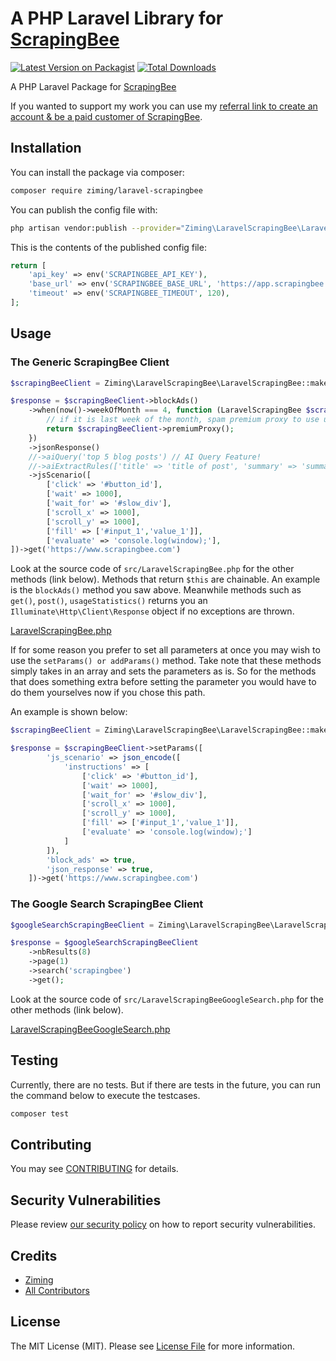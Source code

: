 # A PHP Laravel Library for [ScrapingBee](https://www.scrapingbee.com?fpr=php-laravel)

[![Latest Version on Packagist](https://img.shields.io/packagist/v/ziming/laravel-scrapingbee.svg?style=flat-square)](https://packagist.org/packages/ziming/laravel-scrapingbee)
[![Total Downloads](https://img.shields.io/packagist/dt/ziming/laravel-scrapingbee.svg?style=flat-square)](https://packagist.org/packages/ziming/laravel-scrapingbee)

A PHP Laravel Package for [ScrapingBee](https://www.scrapingbee.com?fpr=php-laravel)

If you wanted to support my work you can use my [referral link to create an account & be a paid customer of ScrapingBee](https://www.scrapingbee.com?fpr=php-laravel).

## Installation

You can install the package via composer:

```bash
composer require ziming/laravel-scrapingbee
```

You can publish the config file with:
```bash
php artisan vendor:publish --provider="Ziming\LaravelScrapingBee\LaravelScrapingBeeServiceProvider" --tag="laravel-scrapingbee-config"
```

This is the contents of the published config file:

```php
return [
    'api_key' => env('SCRAPINGBEE_API_KEY'),
    'base_url' => env('SCRAPINGBEE_BASE_URL', 'https://app.scrapingbee.com/api/v1/'),
    'timeout' => env('SCRAPINGBEE_TIMEOUT', 120),
];
```

## Usage

### The Generic ScrapingBee Client

```php
$scrapingBeeClient = Ziming\LaravelScrapingBee\LaravelScrapingBee::make();

$response = $scrapingBeeClient->blockAds()
    ->when(now()->weekOfMonth === 4, function (LaravelScrapingBee $scrapingBeeClient): LaravelScrapingBee {
        // if it is last week of the month, spam premium proxy to use up credits!
        return $scrapingBeeClient->premiumProxy();
    })
    ->jsonResponse()
    //->aiQuery('top 5 blog posts') // AI Query Feature!
    //->aiExtractRules(['title' => 'title of post', 'summary' => 'summary of post']) // AI Extract Feature!
    ->jsScenario([
        ['click' => '#button_id'],
        ['wait' => 1000],
        ['wait_for' => '#slow_div'],
        ['scroll_x' => 1000],
        ['scroll_y' => 1000],
        ['fill' => ['#input_1','value_1']],
        ['evaluate' => 'console.log(window);'],
])->get('https://www.scrapingbee.com')
```

Look at the source code of `src/LaravelScrapingBee.php` for the other methods (link below). Methods that return `$this` are chainable. An example is the `blockAds()` method you saw above. Meanwhile methods such as `get()`, `post()`, `usageStatistics()` returns you an `Illuminate\Http\Client\Response` object if no exceptions are thrown.

[LaravelScrapingBee.php](https://github.com/ziming/laravel-scrapingbee/blob/main/src/LaravelScrapingBee.php)

If for some reason you prefer to set all parameters at once you may wish to use the `setParams() or addParams()` method. Take note that these methods simply takes in an array and sets the parameters as is. So for the methods that does something extra before setting the parameter you would have to do them yourselves now if you chose this path.

An example is shown below:

```php
$scrapingBeeClient = Ziming\LaravelScrapingBee\LaravelScrapingBee::make();

$response = $scrapingBeeClient->setParams([
        'js_scenario' => json_encode([
            'instructions' => [
                ['click' => '#button_id'],
                ['wait' => 1000],
                ['wait_for' => '#slow_div'],
                ['scroll_x' => 1000],
                ['scroll_y' => 1000],
                ['fill' => ['#input_1','value_1']],
                ['evaluate' => 'console.log(window);']
            ]
        ]),
        'block_ads' => true,
        'json_response' => true,
    ])->get('https://www.scrapingbee.com')
```

### The Google Search ScrapingBee Client

```php
$googleSearchScrapingBeeClient = Ziming\LaravelScrapingBee\LaravelScrapingBeeGoogleSearch::make();

$response = $googleSearchScrapingBeeClient
    ->nbResults(8)
    ->page(1)
    ->search('scrapingbee')
    ->get();
```
Look at the source code of `src/LaravelScrapingBeeGoogleSearch.php` for the other methods (link below).

[LaravelScrapingBeeGoogleSearch.php](https://github.com/ziming/laravel-scrapingbee/blob/main/src/LaravelScrapingBeeGoogleSearch.php)

## Testing

Currently, there are no tests. But if there are tests in the future, you can run the command below to execute the testcases.

```bash
composer test
```

## Contributing

You may see [CONTRIBUTING](.github/CONTRIBUTING.md) for details.

## Security Vulnerabilities

Please review [our security policy](../../security/policy) on how to report security vulnerabilities.

## Credits

- [Ziming](https://github.com/ziming)
- [All Contributors](../../contributors)

## License

The MIT License (MIT). Please see [License File](LICENSE.md) for more information.
